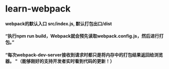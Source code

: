 # learn-webpack

#### webpack的默认入口 src/index.js, 默认打包出口/dist
#### “执行npm run build，Webpack就会预先读取webpack.config.js，然后进行打包。”
#### “每次webpack-dev-server接收到请求时都只是将内存中的打包结果返回给浏览器。 "（能够刚好的支持开发者实时看到代码的更新！）